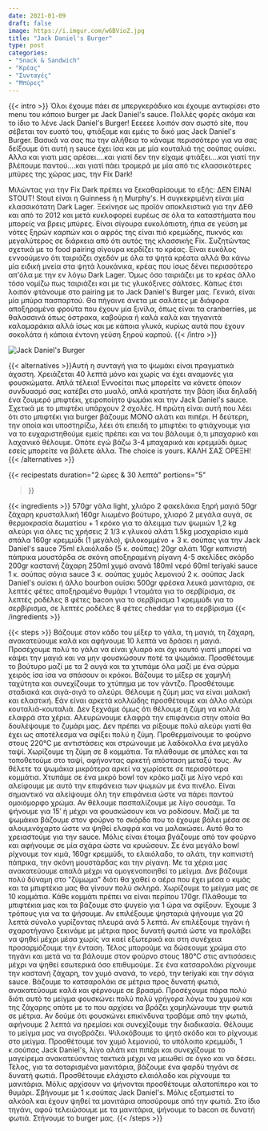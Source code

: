 ```yaml
---
date: 2021-01-09
draft: false
image: https://i.imgur.com/w6BVioZ.jpg
title: "Jack Daniel's Burger"
type: post
categories:
- "Snack & Sandwich"
- "Κρέας"
- "Συνταγές"
- "Μπύρες"
---
```


{{< intro >}}
Όλοι έχουμε πάει σε μπεργκεράδικο και έχουμε αντικρίσει στο menu του κάποιο burger με Jack Daniel's sauce. Πολλές φορές ακόμα και το ίδιο το λένε Jack Daniel's Burger! Εεεεεε λοιπόν σαν σωστό site, που σέβεται τον ευατό του, φτιάξαμε και εμέις το δικό μας Jack Daniel's Burger. Βασικά να σας πω την αλήθεια το κάναμε περισσότερο για να σας δείξουμε ότι αυτή η sauce έχει ίσα και με μία κουταλιά της σούπας ουίσκι. Αλλα και γιατι μας αρέσει....και γιατί δεν την είχαμε φτιάξει....και γιατί την βλέπουμε παντού....και γιατί πάει τρομερά με μία από τις κλασσικότερες μπύρες της χώρας μας, την Fix Dark!

Μιλώντας για την Fix Dark πρέπει να ξεκαθαρίσουμε το εξής: ΔΕΝ ΕΙΝΑΙ STOUT! Stout είναι η Guinness ή η Murphy's. Η συγκεκριμένη είναι μία κλασσικότατη Dark Lager. Ξεκίνησε ως προϊόν αποκλειστικά για την ΔΕΘ και από το 2012 και μετά κυκλοφορεί ευρέως σε όλα τα καταστήματα που μπορείς να βρεις μπύρες. Είναι σίγουρα ευκολόπιοτη, ήπια σε γεύση με νότες ξηρών καρπών και ο αφρός της είναι πιό κρεμώδης, πυκνός και μεγαλύτερος σε διάρκεια από ότι αυτός της κλασσικής Fix. Συζητώντας σχετικά με το food pairing σίγουρα κερδίζει το κρέας. Είναι ευκόλος εννοούμενο ότι ταιριάζει σχεδόν με όλα τσ ψητά κρέατα αλλά θα κάνω μία ειδική μνεία στα ψητά λουκάνικα, κρέας που ίσως δένει περισσότερο απ'όλα με την εν λόγω Dark Lager. Όμως όσο ταιριάζει με το κρέας άλλο τόσο νομίζω πως ταιριάζει και με τις γλυκόξινες σάλτσες. Κάπως έτσι λοιπόν φτάνουμε στο pairing με το Jack Daniel's Burger μας. Γενικά, είναι μία μπύρα πασπαρτού. Θα πήγαινε άνετα με σαλάτες με διάφορα αποξηραμένα φρούτα που έχουν μία ξινίλα, όπως είναι τα cranberries, με θαλασσινά όπως όστρακα, καβούρια ή καλά καλά και τηγανιτά καλαμαράκια αλλά ίσως και με κάποια γλυκά, κυρίως αυτά που έχουν σοκολάτα ή κάποια έντονη γεύση ξηρού καρπού.
{{< /intro >}}

![Jack Daniel's Burger](https://i.imgur.com/UCtUgdw.jpg "Jack Daniel's Burger")

{{< alternatives >}}Αυτή η συνταγή για το ψωμάκι είναι πραγματικά άχαστη. Χρειάζεται 40 λεπτά μόνο και χωρίς να έχει αναμονές για φουσκώματα. Απλά τέλεια! Εννοείται πως μπορείτε να κάνετε όποιον συνδυασμό σας κατέβει στο μυαλό, απλά κρατήστε την βάση ίδια δηλαδή ένα ζουμερό μπιφτέκι, χειροποίητο ψωμάκι και την Jack Daniel's sauce. Σχετικά με το μπιφτέκι υπάρχουν 2 σχολές. Η πρώτη είναι αυτή που λέει ότι στο μπιφτέκι για burger βάζουμε ΜΟΝΟ αλάτι και πιπέρι. Η δεύτερη, την οποία και υποστηρίζω, λέει ότι επειδή το μπιφτέκι το φτιάχνουμε για να το ευχαριστηθούμε εμείς πρέπει και να του βάλουμε ό,τι μπαχαρικό και λαχανικό θέλουμε. Οπότε εγώ βάζω 3-4 μπαχαρικά και κρεμμύδι όμως εσείς μπορείτε να βάλετε άλλα. The choice is yours. ΚΑΛΗ ΣΑΣ ΟΡΕΞΗ!
{{< /alternatives >}}


{{< recipestats 
    duration="2 ώρες & 30 λεπτά"
    portions="5"
>}}

{{< ingredients >}} 
570gr γάλα light, χλιάρο
2 φακελάκια ξηρή μαγιά
50gr ζάχαρη κρυσταλλική
160gr λιωμένο βούτυρο, χλιαρό
2 μεγάλα αυγά, σε θερμοκρασία δωματίου + 1 κρόκο για το άλειμμα των ψωμιών
1,2 kg αλεύρι για όλες τις χρήσεις
2 1/3 κ.γλυκού αλάτι
1.5kg μοσχαρίσιο κιμά σπάλα
160gr κρεμμύδι (1 μεγάλο), ψιλοκομμένο + 3 κ. σούπας για την Jack Daniel's sauce
75ml ελαιόλαδο (5 κ. σούπας)
20gr αλάτι
10gr καπνιστή πάπρικα
μουστάρδα σε σκόνη
αποξηραμένη ρίγανη
4-5 σκελίδες σκόρδο
200gr καστανή ζάχαρη
250ml χυμό ανανά
180ml νερό
60ml teriyaki sauce
1 κ. σούπας σόγια sauce
3 κ. σούπας χυμός λεμονιού
2 κ. σούπας Jack Daniel's ουίσκι ή άλλο bourbon ουίσκι
500gr φρέσκα λευκά μανιτάρια, σε λεπτές φέτες
αποξηραμένο θυμάρι
1 ντομάτα για το σερβίρισμα, σε λεπτές ροδέλες
8 φέτες bacon για το σερβίρισμα
1 κρεμμύδι για το σερβίρισμα, σε λεπτές ροδέλες
8 φέτες cheddar για το σερβίρισμα
{{< /ingredients >}}

{{< steps >}}
Βάζουμε στον κάδο του μίξερ το γάλα, τη μαγιά, τη ζάχαρη, ανακατεύουμε καλά και αφήνουμε 10 λεπτά να δράσει η μαγιά. Προσέχουμε πολύ το γάλα να είναι χλιαρό και όχι καυτό γιατί μπορεί να κάψει την μαγιά και να μην φουσκώσουν ποτέ τα ψωμάκια.
Προσθέτουμε το βούτυρο μαζί με τα 2 αυγά και τα χτυπάμε όλα μαζί με ένα σύρμα χειρός ίσα ίσα να σπάσουν οι κρόκοι. 
Βάζουμε το μίξερ σε χαμηλή ταχύτητα και συνεχίζουμε το χτύπημα με τον γάντζο. Προσθέτουμε σταδιακά και σιγά-σιγά το αλεύρι. Θέλουμε η ζύμη μας να είναι μαλακή και ελαστική. Εάν είναι αρκετά κολλώδης προσθέτουμε και άλλο αλεύρι κουταλιά-κουταλιά. Δεν ξεχνάμε όμως ότι θέλουμε η ζύμη να κολλά ελαφρά στα χέρια.
Αλευρώνουμε ελαφρά την επιφάνεια στην οποία θα δουλέψουμε το ζυμάρι μας. Δεν πρέπει να ρίξουμε πολύ αλεύρι γιατί θα έχει ως αποτέλεσμα να σφίξει πολύ η ζύμη.
Προθερμαίνουμε το φούρνο στους 220°C με αντιστάσεις και στρώνουμε με λαδόκολλα ένα μεγάλο ταψί.
Χωρίζουμε τη ζύμη σε 8 κομμάτια. Τα πλάθουμε σε μπάλες και τα τοποθετούμε στο ταψί, αφήνοντας αρκετή απόσταση μεταξύ τους. Αν θέλετε τα ψωμάκια μικρότερα αρκεί να χωρίσετε σε περισσότερα κομμάτια.
Χτυπάμε σε ένα μικρό bowl τον κρόκο μαζί με λίγο νερό και αλείφουμε με αυτό την επιφάνεια των ψωμιών με ένα πινέλο. Είναι σημαντικό να αλείψουμε όλη την επιφάνεια ώστε να πάρει παντού ομοιόμορφο χρώμα. Αν θέλουμε πασπαλίζουμε με λίγο σουσάμι.
Τα ψήνουμε για 15′ ή μέχρι να φουσκώσουν και να ροδίσουν.
Μαζί με τα ψωμάκια βάζουμε στον φούρνο το σκόρδο που το έχουμε βάλει μέσα σε αλουμινόχαρτο ώστε να ψηθεί ελαφρά και να μαλακώσει. Αυτό θα το χρειαστούμε για την sauce.
Μόλις είναι έτοιμα βγάζουμε από τον φούρνο και αφήνουμε σε μία σχάρα ώστε να κρυώσουν.
Σε ένα μεγάλο bowl ρίχνουμε τον κιμά, 160gr κρεμμύδι, το ελαιόλαδο, το αλάτι, την καπνιστή πάπρικα, την σκόνη μουστάρδας και την ρίγανη. Με τα χέρια μας ανακατεύουμε απαλά μέχρι να ομογενοποιηθεί το μείγμα. Δνε βάζουμε πολύ δύναμη στο "ζύμωμα" διότι θα χαθεί ο αέρα που έχει μέσα ο κιμάς και τα μπιφτέκια μας θα γίνουν πολύ σκληρά.
Χωρίζουμε το μείγμα μας σε 10 κομμάτια. Κάθε κομμάτι πρέπει να είναι περίπου 170gr. Πλάθουμε τα μπιφτέκια μας και τα βάζουμε στο ψυγείο για 1 ώρα να σφίξουν.
Έχουμε 3 τρόπους για να τα ψήσουμε. Αν επιλέξουμε ψησταριά ψήνουμε για 20 λεπτά σύνολο γυρίζοντας πλευρά ανά 5 λεπτά. Αν επιλέξουμε τηγάνι ή σχαροτήγανο ξεκινάμε με μέτρια προς δυνατή φωτιά ώστε να προλάβει να ψηθεί μέχρι μέσα χωρίς να καεί εξωτερικά και στη συνέχεια προσαρμόζουμε την ένταση. Τέλος μπορούμε να δώσεουμε χρώμα στο τηγάνι και μετά να τα βάλουμε στον φούρνο στους 180°C στις αντισάσεις μέχρι να ψηθεί εσωτερικά όσο επιθυμούμε.
Σε ένα κατσαρολάκι ρίχνουμε την καστανή ζάχαρη, τον χυμό ανανά, το νερό, την teriyaki και την σόγια sauce. Βάζουμε το κατσαρολάκι σε μέτρια προς δυνατή φωτιά, ανακατεύουμε καλά και φέρνουμε σε βρασμό. Προσέχουμε πάρα πολύ διότι αυτό το μείγμα φουσκώνει πολύ πολύ γρήγορα λόγω του χυμού και της ζάχαρης οπότε με το που αρχίσει να βράζει χαμηλώνουμε την φωτιά σε μέτρια. Αν δούμε ότι φουσκώνει επικίνδυνα τραβάμε από την φωτιά, αφήνουμε 2 λεπτά να ηρεμίσει και συνεχίζουμε την διαδικασία. Θέλουμε το μείγμα μας να σιγοβράζει.
Ψιλοκόβουμε το ψητό σκόδο και το ρίχνουμε στο μείγμα.
Προσθέτουμε τον χυμό λεμονιού, το υπόλοιπο κρεμμύδι, 1 κ.σούπας Jack Daniel's, λίγο αλάτι και πιπέρι και συνεχίζουμε το μαγείρεμα ανακατεύοντας τακτικά μέχρι να μειωθεί σε όγκο και να δέσει.
Τέλος, για τα σοταρισμένα μανιτάρια, βάζουμε ένα φαρδύ τηγάνι σε δυνατή φωτιά.
Προσθέτουμε ελάχιστο ελαιόλαδο και ρίχνουμε τα μανιτάρια. 
Μόλις αρχίσουν να ψήνονται προσθέτουμε αλατοπίπερο και το θυμάρι.
Σβήνουμε με 1 κ.σούπας Jack Daniel's. Μόλις εξατμιστεί το αλκόολ και έχουν ψηθεί τα μανιτάρια αποσύρουμε από την φωτιά.
Στο ίδιο τηγάνι, αφού τελειώσουμε με τα μανιτάρια, ψήνουμε το bacon σε δυνατή φωτιά.
Στήνουμε το burger μας. 
{{< /steps >}}